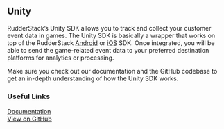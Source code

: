 ## Unity

RudderStack’s Unity SDK allows you to track and collect your customer event data in games. The Unity SDK is basically a wrapper that works on top of the RudderStack [Android](https://docs.rudderstack.com/rudderstack-sdk-integration-guides/rudderstack-android-sdk) or [iOS](https://docs.rudderstack.com/rudderstack-sdk-integration-guides/rudderstack-ios-sdk) SDK. Once integrated, you will be able to send the game-related event data to your preferred destination platforms for analytics or processing.

Make sure you check out our documentation and the GitHub codebase to get an in-depth understanding of how the Unity SDK works.

### Useful Links

[Documentation][]  
[View on GitHub][]

[//]: # "These are reference links used in the body of this note and get stripped out when the markdown processor does its job. There is no need to format nicely because it shouldn't be seen. Thanks SO - http://stackoverflow.com/questions/4823468/store-comments-in-markdown-syntax"
[documentation]: https://docs.rudderstack.com/rudderstack-sdk-integration-guides/getting-started-with-unity-sdk
[view on github]: https://github.com/rudderlabs/rudder-sdk-unity
